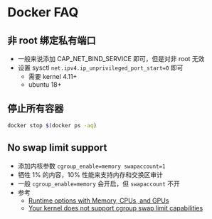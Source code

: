 # Docker FAQ

## 非 root 绑定私有端口
* 一般来说添加 CAP_NET_BIND_SERVICE 即可，但是对非 root 无效
* 设置 sysctl `net.ipv4.ip_unprivileged_port_start=0` 即可
  * 需要 kernel 4.11+
  * ubuntu 18+

## 停止所有容器

```bash
docker stop $(docker ps -aq)
```

## No swap limit support
* 添加内核参数 `cgroup_enable=memory swapaccount=1`
* 牺牲 1% 的内容，10% 性能来支持内存和交换区审计
* 一般 `cgroup_enable=memory` 会开启，但 `swapaccount` 不开
* 参考
  * [Runtime options with Memory, CPUs, and GPUs](https://docs.docker.com/config/containers/resource_constraints/)
  * [Your kernel does not support cgroup swap limit capabilities](https://docs.docker.com/engine/install/linux-postinstall/#your-kernel-does-not-support-cgroup-swap-limit-capabilities)
